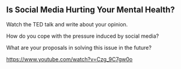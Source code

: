 ## Is Social Media Hurting Your Mental Health?

Watch the TED talk and write about your opinion.

How do you cope with the pressure induced by social media?

What are your proposals in solving this issue in the future?

https://www.youtube.com/watch?v=Czg_9C7gw0o
